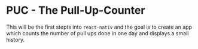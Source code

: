 # PUC - The Pull-Up-Counter

This will be the first stepts into `react-nativ` and the goal is to create an app which counts the number of pull ups done in one day and displays a small history.
